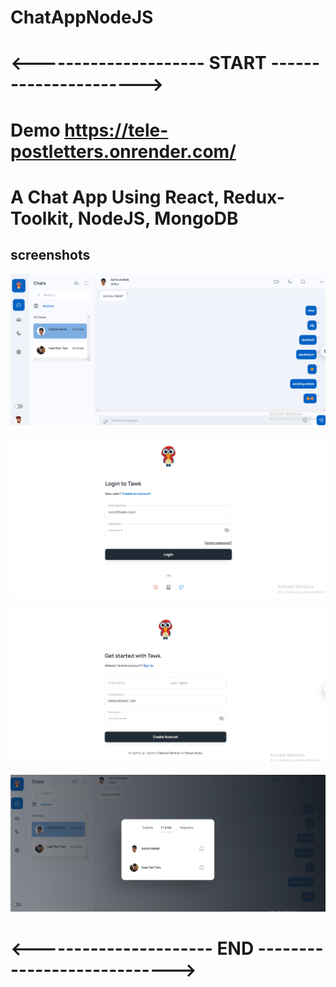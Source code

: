 # ChatAppNodeJS

# <--------------------- START ---------------------->

# Demo https://tele-postletters.onrender.com/  

# A Chat App Using React, Redux-Toolkit, NodeJS, MongoDB

## screenshots

![HomePage](screenshots/UserChat.png?raw=true "Chat")

![HomePage](screenshots/Login.png?raw=true "Login")

![HomePage](screenshots/Register.png?raw=true "Register")

![HomePage](screenshots/SendRequest.png?raw=true "Requests")

 
# <---------------------- END ---------------------------->
